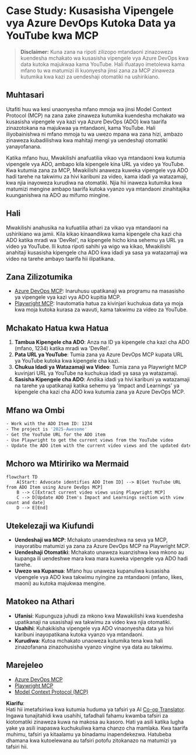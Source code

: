 <!--
CO_OP_TRANSLATOR_METADATA:
{
  "original_hash": "14a2dfbea55ef735660a06bd6bdfe5f3",
  "translation_date": "2025-06-13T21:37:47+00:00",
  "source_file": "09-CaseStudy/UpdateADOItemsFromYT.md",
  "language_code": "sw"
}
-->
# Case Study: Kusasisha Vipengele vya Azure DevOps Kutoka Data ya YouTube kwa MCP

> **Disclaimer:** Kuna zana na ripoti zilizopo mtandaoni zinazoweza kuendesha mchakato wa kusasisha vipengele vya Azure DevOps kwa data kutoka majukwaa kama YouTube. Hali ifuatayo imetolewa kama mfano tu wa matumizi ili kuonyesha jinsi zana za MCP zinaweza kutumika kwa kazi za uendeshaji otomatiki na ushirikiano.

## Muhtasari

Utafiti huu wa kesi unaonyesha mfano mmoja wa jinsi Model Context Protocol (MCP) na zana zake zinaweza kutumika kuendesha mchakato wa kusasisha vipengele vya kazi vya Azure DevOps (ADO) kwa taarifa zinazotokana na majukwaa ya mtandaoni, kama YouTube. Hali iliyobainishwa ni mfano mmoja tu wa uwezo mpana wa zana hizi, ambazo zinaweza kubadilishwa kwa mahitaji mengi ya uendeshaji otomatiki yanayofanana.

Katika mfano huu, Mwakilishi anafuatilia vikao vya mtandaoni kwa kutumia vipengele vya ADO, ambapo kila kipengele kina URL ya video ya YouTube. Kwa kutumia zana za MCP, Mwakilishi anaweza kuweka vipengele vya ADO hadi tarehe na takwimu za hivi karibuni za video, kama idadi ya watazamaji, kwa njia inayoweza kurudiwa na otomatiki. Njia hii inaweza kutumika kwa matumizi mengine ambapo taarifa kutoka vyanzo vya mtandaoni zinahitajika kuunganishwa na ADO au mifumo mingine.

## Hali

Mwakilishi anahusika na kufuatilia athari za vikao vya mtandaoni na ushirikiano wa jamii. Kila kikao kinaandikwa kama kipengele cha kazi cha ADO katika mradi wa 'DevRel', na kipengele hicho kina sehemu ya URL ya video ya YouTube. Ili kutoa ripoti sahihi ya wigo wa kikao, Mwakilishi anahitaji kusasisha kipengele cha ADO kwa idadi ya sasa ya watazamaji wa video na tarehe ambayo taarifa hii ilipatikana.

## Zana Zilizotumika

- [Azure DevOps MCP](https://github.com/microsoft/azure-devops-mcp): Inaruhusu upatikanaji wa programu na masasisho ya vipengele vya kazi vya ADO kupitia MCP.
- [Playwright MCP](https://github.com/microsoft/playwright-mcp): Inautomatia hatua za kivinjari kuchukua data ya moja kwa moja kutoka kurasa za wavuti, kama takwimu za video za YouTube.

## Mchakato Hatua kwa Hatua

1. **Tambua Kipengele cha ADO**: Anza na ID ya kipengele cha kazi cha ADO (mfano, 1234) katika mradi wa 'DevRel'.
2. **Pata URL ya YouTube**: Tumia zana ya Azure DevOps MCP kupata URL ya YouTube kutoka kwa kipengele cha kazi.
3. **Chukua Idadi ya Watazamaji wa Video**: Tumia zana ya Playwright MCP kuvinjari URL ya YouTube na kuchukua idadi ya sasa ya watazamaji.
4. **Sasisha Kipengele cha ADO**: Andika idadi ya hivi karibuni ya watazamaji na tarehe ya upatikanaji katika sehemu ya 'Impact and Learnings' ya kipengele cha kazi cha ADO kwa kutumia zana ya Azure DevOps MCP.

## Mfano wa Ombi

```bash
- Work with the ADO Item ID: 1234
- The project is '2025-Awesome'
- Get the YouTube URL for the ADO item
- Use Playwright to get the current views from the YouTube video
- Update the ADO item with the current video views and the updated date of the information
```

## Mchoro wa Mtiririko wa Mermaid

```mermaid
flowchart TD
    A[Start: Advocate identifies ADO Item ID] --> B[Get YouTube URL from ADO Item using Azure DevOps MCP]
    B --> C[Extract current video views using Playwright MCP]
    C --> D[Update ADO Item's Impact and Learnings section with view count and date]
    D --> E[End]
```

## Utekelezaji wa Kiufundi

- **Uendeshaji wa MCP**: Mchakato unaendeshwa na seva ya MCP, inayoratibu matumizi ya zana za Azure DevOps MCP na Playwright MCP.
- **Uendeshaji Otomatiki**: Mchakato unaweza kuanzishwa kwa mkono au kupanga ili uendeshwe mara kwa mara kuweka vipengele vya ADO hadi tarehe.
- **Uwezo wa Kupanua**: Mfano huu unaweza kupanuliwa kusasisha vipengele vya ADO kwa takwimu nyingine za mtandaoni (mfano, likes, maoni) au kutoka majukwaa mengine.

## Matokeo na Athari

- **Ufanisi**: Kupunguza juhudi za mkono kwa Mawakilishi kwa kuendesha upatikanaji na usasishaji wa takwimu za video kwa njia otomatiki.
- **Usahihi**: Kuhakikisha vipengele vya ADO vinaonyesha data ya hivi karibuni inayopatikana kutoka vyanzo vya mtandaoni.
- **Kurudiwa**: Kutoa mchakato unaoweza kutumika tena kwa hali zinazofanana zinazohusisha vyanzo vingine vya data au takwimu.

## Marejeleo

- [Azure DevOps MCP](https://github.com/microsoft/azure-devops-mcp)
- [Playwright MCP](https://github.com/microsoft/playwright-mcp)
- [Model Context Protocol (MCP)](https://modelcontextprotocol.io/)

**Kiarifu**:  
Hati hii imetafsiriwa kwa kutumia huduma ya tafsiri ya AI [Co-op Translator](https://github.com/Azure/co-op-translator). Ingawa tunajitahidi kwa usahihi, tafadhali fahamu kwamba tafsiri za kiotomatiki zinaweza kuwa na makosa au kasoro. Hati ya asili katika lugha yake ya asili inapaswa kuchukuliwa kama chanzo cha mamlaka. Kwa taarifa muhimu, tafsiri ya kitaalamu ya binadamu inapendekezwa. Hatubeba dhamana kwa kutoelewana au tafsiri potofu zitokanazo na matumizi ya tafsiri hii.